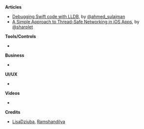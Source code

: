 **Articles**

* [Debugging Swift code with LLDB](https://medium.com/flawless-app-stories/debugging-swift-code-with-lldb-b30c5cf2fd49), by [@ahmed_sulajman](https://twitter.com/ahmed_sulajman)
* [A Simple Approach to Thread-Safe Networking in iOS Apps](https://robots.thoughtbot.com/a-simple-approach-to-thread-safe-networking-in-ios-apps), by [@sharplet](https://twitter.com/sharplet)

**Tools/Controls**
 
* 

**Business**

* 

**UI/UX**

* 

**Videos**

* 

**Credits**
* [LisaDziuba](https://github.com/LisaDziuba), [Ramshandilya](https://github.com/ramshandilya)
